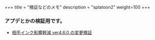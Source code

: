 +++
title = "検証などのメモ"
description = "splatoon2"
weight=100
+++

### アプデとかの検証用です。

* [相手インク影響軽減 ver4.6.0 の変更検証](./aite_ink_ver_4_6_0)
